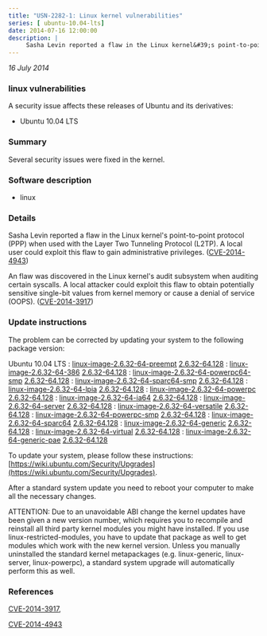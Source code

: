 ```yaml
---
title: "USN-2282-1: Linux kernel vulnerabilities"
series: [ ubuntu-10.04-lts]
date: 2014-07-16 12:00:00
description: |
     Sasha Levin reported a flaw in the Linux kernel&#39;s point-to-point protocol (PPP) when used with the Layer Two Tunneling Protocol (L2TP). A local user could exploit this flaw to gain administrative privileges. ([CVE-2014-4943](http://people.ubuntu.com/~ubuntu-security/cve/CVE-2014-4943))
--- 
```

 
 

*16 July 2014*

### linux vulnerabilities

A security issue affects these releases of Ubuntu and its derivatives:

* Ubuntu 10.04 LTS

### Summary

Several security issues were fixed in the kernel. 

### Software description

* linux 

### Details

 Sasha Levin reported a flaw in the Linux kernel&#39;s point-to-point protocol (PPP) when used with the Layer Two Tunneling Protocol (L2TP). A local user could exploit this flaw to gain administrative privileges. ([CVE-2014-4943](http://people.ubuntu.com/~ubuntu-security/cve/CVE-2014-4943))

An flaw was discovered in the Linux kernel&#39;s audit subsystem when auditing certain syscalls. A local attacker could exploit this flaw to obtain potentially sensitive single-bit values from kernel memory or cause a denial of service (OOPS). ([CVE-2014-3917](http://people.ubuntu.com/~ubuntu-security/cve/CVE-2014-3917)) 

### Update instructions

The problem can be corrected by updating your system to the following package version:

Ubuntu 10.04 LTS
 : [linux-image-2.6.32-64-preempt](https://launchpad.net/ubuntu/+source/linux) <span> [2.6.32-64.128](https://launchpad.net/ubuntu/+source/linux/2.6.32-64.128) </span> 
 : [linux-image-2.6.32-64-386](https://launchpad.net/ubuntu/+source/linux) <span> [2.6.32-64.128](https://launchpad.net/ubuntu/+source/linux/2.6.32-64.128) </span> 
 : [linux-image-2.6.32-64-powerpc64-smp](https://launchpad.net/ubuntu/+source/linux) <span> [2.6.32-64.128](https://launchpad.net/ubuntu/+source/linux/2.6.32-64.128) </span> 
 : [linux-image-2.6.32-64-sparc64-smp](https://launchpad.net/ubuntu/+source/linux) <span> [2.6.32-64.128](https://launchpad.net/ubuntu/+source/linux/2.6.32-64.128) </span> 
 : [linux-image-2.6.32-64-lpia](https://launchpad.net/ubuntu/+source/linux) <span> [2.6.32-64.128](https://launchpad.net/ubuntu/+source/linux/2.6.32-64.128) </span> 
 : [linux-image-2.6.32-64-powerpc](https://launchpad.net/ubuntu/+source/linux) <span> [2.6.32-64.128](https://launchpad.net/ubuntu/+source/linux/2.6.32-64.128) </span> 
 : [linux-image-2.6.32-64-ia64](https://launchpad.net/ubuntu/+source/linux) <span> [2.6.32-64.128](https://launchpad.net/ubuntu/+source/linux/2.6.32-64.128) </span> 
 : [linux-image-2.6.32-64-server](https://launchpad.net/ubuntu/+source/linux) <span> [2.6.32-64.128](https://launchpad.net/ubuntu/+source/linux/2.6.32-64.128) </span> 
 : [linux-image-2.6.32-64-versatile](https://launchpad.net/ubuntu/+source/linux) <span> [2.6.32-64.128](https://launchpad.net/ubuntu/+source/linux/2.6.32-64.128) </span> 
 : [linux-image-2.6.32-64-powerpc-smp](https://launchpad.net/ubuntu/+source/linux) <span> [2.6.32-64.128](https://launchpad.net/ubuntu/+source/linux/2.6.32-64.128) </span> 
 : [linux-image-2.6.32-64-sparc64](https://launchpad.net/ubuntu/+source/linux) <span> [2.6.32-64.128](https://launchpad.net/ubuntu/+source/linux/2.6.32-64.128) </span> 
 : [linux-image-2.6.32-64-generic](https://launchpad.net/ubuntu/+source/linux) <span> [2.6.32-64.128](https://launchpad.net/ubuntu/+source/linux/2.6.32-64.128) </span> 
 : [linux-image-2.6.32-64-virtual](https://launchpad.net/ubuntu/+source/linux) <span> [2.6.32-64.128](https://launchpad.net/ubuntu/+source/linux/2.6.32-64.128) </span> 
 : [linux-image-2.6.32-64-generic-pae](https://launchpad.net/ubuntu/+source/linux) <span> [2.6.32-64.128](https://launchpad.net/ubuntu/+source/linux/2.6.32-64.128) </span> 

To update your system, please follow these instructions: [https://wiki.ubuntu.com/Security/Upgrades](https://wiki.ubuntu.com/Security/Upgrades).

After a standard system update you need to reboot your computer to make all the necessary changes.

ATTENTION: Due to an unavoidable ABI change the kernel updates have been given a new version number, which requires you to recompile and reinstall all third party kernel modules you might have installed. If you use linux-restricted-modules, you have to update that package as well to get modules which work with the new kernel version. Unless you manually uninstalled the standard kernel metapackages (e.g. linux-generic, linux-server, linux-powerpc), a standard system upgrade will automatically perform this as well. 

### References

 
 [CVE-2014-3917](http://people.ubuntu.com/~ubuntu-security/cve/CVE-2014-3917), 

 [CVE-2014-4943](http://people.ubuntu.com/~ubuntu-security/cve/CVE-2014-4943)
 

